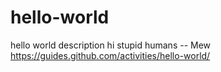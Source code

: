 # hello-world
hello world description
hi stupid humans -- Mew
https://guides.github.com/activities/hello-world/
